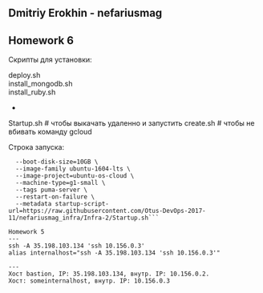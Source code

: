 Dmitriy Erokhin - nefariusmag
---
Homework 6
---
Скрипты для установки:

deploy.sh  
install_mongodb.sh  
install_ruby.sh

+

Startup.sh # чтобы выкачать удаленно и запустить
create.sh # чтобы не вбивать команду gcloud

Строка запуска:

```gcloud compute instances create reddit-app\
  --boot-disk-size=10GB \
  --image-family ubuntu-1604-lts \
  --image-project=ubuntu-os-cloud \
  --machine-type=g1-small \
  --tags puma-server \
  --restart-on-failure \
  --metadata startup-script-url=https://raw.githubusercontent.com/Otus-DevOps-2017-11/nefariusmag_infra/Infra-2/Startup.sh```

Homework 5
---
ssh -A 35.198.103.134 'ssh 10.156.0.3'
alias internalhost="ssh -A 35.198.103.134 'ssh 10.156.0.3'"

---
Хост bastion, IP: 35.198.103.134, внутр. IP: 10.156.0.2.
Хост: someinternalhost, внутр. IP: 10.156.0.3 
